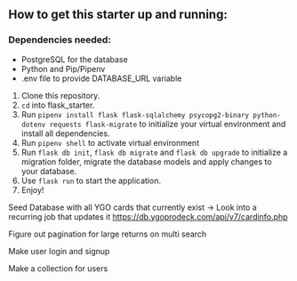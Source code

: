 ## How to get this starter up and running:

### Dependencies needed:
- PostgreSQL for the database
- Python and Pip/Pipenv
- .env file to provide DATABASE_URL variable

1. Clone this repository.
2. ```cd``` into flask_starter.
3. Run ```pipenv install flask flask-sqlalchemy psycopg2-binary python-dotenv requests flask-migrate``` to initialize your virtual environment and install all dependencies.
4. Run ```pipenv shell``` to activate virtual environment
5. Run ```flask db init```, ```flask db migrate``` and ```flask db upgrade``` to initialize a migration folder, migrate the database models and apply changes to your database.
6. Use ```flask run``` to start the application.
5. Enjoy!

Seed Database with all YGO cards that currently exist
-> Look into a recurring job that updates it
https://db.ygoprodeck.com/api/v7/cardinfo.php


Figure out pagination for large returns on multi search

Make user login and signup

Make a collection for users

